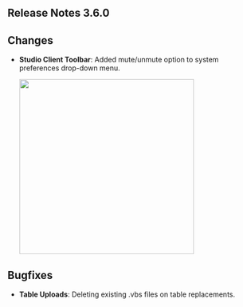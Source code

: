 ## Release Notes 3.6.0

## Changes

- **Studio Client Toolbar**: Added mute/unmute option to system preferences drop-down menu.

  <img src="https://raw.githubusercontent.com/syd711/vpin-studio/main/documentation/misc/mute-btn.png" width="350" />


## Bugfixes

- **Table Uploads**: Deleting existing .vbs files on table replacements.